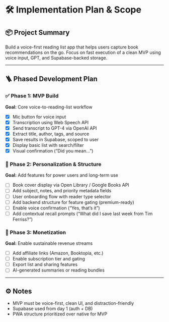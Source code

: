 # 🛠️ Implementation Plan & Scope

## 📦 Project Summary
Build a voice-first reading list app that helps users capture book recommendations on the go. Focus on fast execution of a clean MVP using voice input, GPT, and Supabase-backed storage.

---

## 🪜 Phased Development Plan

### ✅ Phase 1: MVP Build
**Goal:** Core voice-to-reading-list workflow
- [x] Mic button for voice input
- [x] Transcription using Web Speech API
- [x] Send transcript to GPT-4 via OpenAI API
- [x] Extract title, author, tags, and source
- [x] Save results in Supabase, scoped to user
- [x] Display basic list with search/filter
- [x] Visual confirmation (“Did you mean…”)

### 🔁 Phase 2: Personalization & Structure
**Goal:** Add features for power users and long-term use
- [ ] Book cover display via Open Library / Google Books API
- [ ] Add subject, notes, and priority metadata fields
- [ ] User onboarding flow with reader type selector
- [ ] Add backend structure for feature gating (premium-ready)
- [ ] Enable voice confirmation (“Yes, that’s it”)
- [ ] Add contextual recall prompts (“What did I save last week from Tim Ferriss?”)

### 💸 Phase 3: Monetization
**Goal:** Enable sustainable revenue streams
- [ ] Add affiliate links (Amazon, Booktopia, etc.)
- [ ] Enable subscription tier and gating
- [ ] Export list and sharing features
- [ ] AI-generated summaries or reading bundles

---

## ⚙️ Notes
- MVP must be voice-first, clean UI, and distraction-friendly
- Supabase used from day 1 (auth + DB)
- PWA structure prioritized over native for MVP
